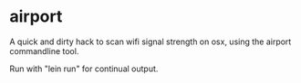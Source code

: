 # airport

A quick and dirty hack to scan wifi signal strength on osx, using the airport commandline tool.

Run with "lein run" for continual output.

